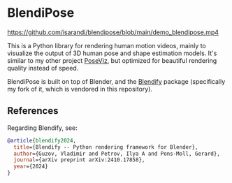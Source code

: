 # BlendiPose

https://github.com/isarandi/blendipose/blob/main/demo_blendipose.mp4

This is a Python library for rendering human motion videos, mainly to visualize the output of 3D human pose and shape estimation models. It's similar to my other project [PoseViz](https://github.com/isarandi/poseviz), but optimized for beautiful rendering quality instead of speed.

BlendiPose is built on top of Blender, and the [Blendify](https://github.com/ptrvilya/blendify) package (specifically my fork of it, which is vendored in this repository).

## References

Regarding Blendify, see: 

```bibtex
@article{blendify2024,
  title={Blendify -- Python rendering framework for Blender},
  author={Guzov, Vladimir and Petrov, Ilya A and Pons-Moll, Gerard},
  journal={arXiv preprint arXiv:2410.17858},
  year={2024}
}
```
